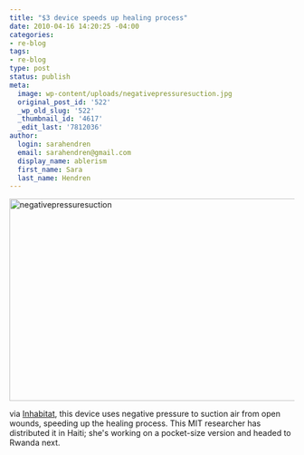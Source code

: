 ```yaml
---
title: "$3 device speeds up healing process"
date: 2010-04-16 14:20:25 -04:00
categories:
- re-blog
tags:
- re-blog
type: post
status: publish
meta:
  image: wp-content/uploads/negativepressuresuction.jpg
  original_post_id: '522'
  _wp_old_slug: '522'
  _thumbnail_id: '4617'
  _edit_last: '7812036'
author:
  login: sarahendren
  email: sarahendren@gmail.com
  display_name: ablerism
  first_name: Sara
  last_name: Hendren
---
```


<p><a href="http://ablersite.files.wordpress.com/2010/04/negativepressuresuction.jpg"><img class="alignnone size-full wp-image-4617" alt="negativepressuresuction" src="{{ site.baseurl }}/uploads/negativepressuresuction.jpg" width="537" height="357" /></a></p>
<p>via <a href="http://inhabitat.com/2010/04/15/3-healing-device-speeds-up-wound-treatment/">Inhabitat</a>, this device uses negative pressure to suction air from open wounds, speeding up the healing process. This MIT researcher has distributed it in Haiti; she's working on a pocket-size version and headed to Rwanda next.</p>
